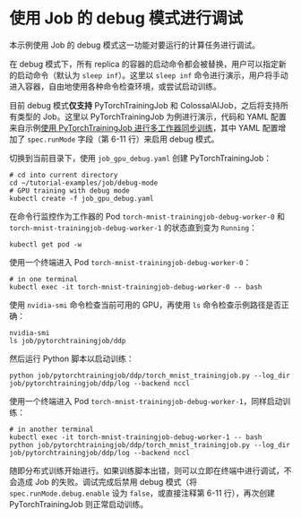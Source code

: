 # 使用 Job 的 debug 模式进行调试

本示例使用 Job 的 debug 模式这一功能对要运行的计算任务进行调试。

在 debug 模式下，所有 replica 的容器的启动命令都会被替换，用户可以指定新的启动命令（默认为 `sleep inf`）。这里以 `sleep inf` 命令进行演示，用户将手动进入容器，自由地使用各种命令检查环境，或尝试启动训练。

目前 debug 模式**仅支持** PyTorchTrainingJob 和 ColossalAIJob，之后将支持所有类型的 Job。这里以 PyTorchTrainingJob 为例进行演示，代码和 YAML 配置来自示例[使用 PyTorchTrainingJob 进行多工作器同步训练](../pytorchtrainingjob/ddp/)，其中 YAML 配置增加了 `spec.runMode` 字段（第 6-11 行）来启用 debug 模式。

切换到当前目录下，使用 `job_gpu_debug.yaml` 创建 PyTorchTrainingJob：

```shell
# cd into current directory
cd ~/tutorial-examples/job/debug-mode
# GPU training with debug mode
kubectl create -f job_gpu_debug.yaml
```

在命令行监控作为工作器的 Pod `torch-mnist-trainingjob-debug-worker-0` 和 `torch-mnist-trainingjob-debug-worker-1` 的状态直到变为 `Running`：

```shell
kubectl get pod -w
```

使用一个终端进入 Pod `torch-mnist-trainingjob-debug-worker-0`：

```shell
# in one terminal
kubectl exec -it torch-mnist-trainingjob-debug-worker-0 -- bash
```

使用 `nvidia-smi` 命令检查当前可用的 GPU，再使用 `ls` 命令检查示例路径是否正确：

```shell
nvidia-smi
ls job/pytorchtrainingjob/ddp
```

然后运行 Python 脚本以启动训练：

```shell
python job/pytorchtrainingjob/ddp/torch_mnist_trainingjob.py --log_dir job/pytorchtrainingjob/ddp/log --backend nccl
```

使用一个终端进入 Pod `torch-mnist-trainingjob-debug-worker-1`，同样启动训练：

```shell
# in another terminal
kubectl exec -it torch-mnist-trainingjob-debug-worker-1 -- bash
python job/pytorchtrainingjob/ddp/torch_mnist_trainingjob.py --log_dir job/pytorchtrainingjob/ddp/log --backend nccl
```

随即分布式训练开始进行。如果训练脚本出错，则可以立即在终端中进行调试，不会造成 Job 的失败。调试完成后禁用 debug 模式（将 `spec.runMode.debug.enable` 设为 `false`，或直接注释第 6-11 行），再次创建 PyTorchTrainingJob 则正常启动训练。
